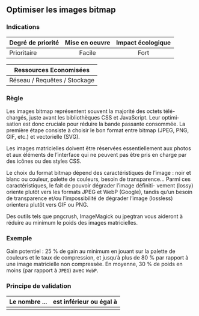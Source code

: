 ## Optimiser les images bitmap
### Indications
| Degré de priorité |      Mise en oeuvre       |  Impact écologique    | 
|-------------------|:-------------------------:|:---------------------:|
|  Prioritaire      |  Facile                   |    Fort               | 


|Ressources Economisées                                      |
|:----------------------------------------------------------:|
| Réseau / Requêtes /  Stockage |

### Règle
Les images bitmap représentent souvent la majorité des octets télé- chargés, juste avant les bibliothèques CSS et JavaScript. Leur optimi- sation est donc cruciale pour réduire la bande passante consommée. La première étape consiste à choisir le bon format entre bitmap (JPEG, PNG, GIF, etc.) et vectorielle (SVG).

Les images matricielles doivent être réservées essentiellement aux photos et aux éléments de l’interface qui ne peuvent pas être pris en charge par des icônes ou des styles CSS.

Le choix du format bitmap dépend des caractéristiques de l’image : noir et blanc ou couleur, palette de couleurs, besoin de transparence… Parmi ces caractéristiques, le fait de pouvoir dégrader l’image définiti- vement (lossy) oriente plutôt vers les formats JPEG et WebP (Google), tandis qu’un besoin de transparence et/ou l’impossibilité de dégrader l’image (lossless) orientera plutôt vers GIF ou PNG.

Des outils tels que pngcrush, ImageMagick ou jpegtran vous aideront à réduire au minimum le poids des images matricielles.

### Exemple
Gain potentiel : 25 % de gain au minimum en jouant sur la palette de couleurs et le taux de compression, et jusqu’à plus de 80 % par rapport à une image matricielle non compressée. En moyenne, 30 % de poids en moins (par rapport à `JPEG`) avec `WebP`.

### Principe de validation

| Le nombre ...     | est inférieur ou égal à   |  
|-------------------|:-------------------------:|
|   |   |
